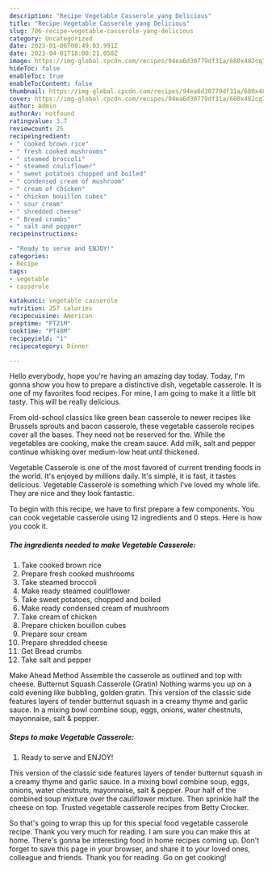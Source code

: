 ```yaml
---
description: "Recipe Vegetable Casserole yang Delicious"
title: "Recipe Vegetable Casserole yang Delicious"
slug: 706-recipe-vegetable-casserole-yang-delicious
category: Uncategorized
date: 2023-01-06T00:49:03.991Z
date: 2023-04-01T18:00:21.058Z
image: https://img-global.cpcdn.com/recipes/94ea6d30779df31a/680x482cq70/vegetable-casserole-recipe-main-photo.jpg
hideToc: false
enableToc: true
enableTocContent: false
thumbnail: https://img-global.cpcdn.com/recipes/94ea6d30779df31a/680x482cq70/vegetable-casserole-recipe-main-photo.jpg
cover: https://img-global.cpcdn.com/recipes/94ea6d30779df31a/680x482cq70/vegetable-casserole-recipe-main-photo.jpg
author: Admin
authorAv: notfound
ratingvalue: 3.7
reviewcount: 25
recipeingredient:
- " cooked brown rice"
- " fresh cooked mushrooms"
- " steamed broccoli"
- " steamed couliflower"
- " sweet potatoes chopped and boiled"
- " condensed cream of mushroom"
- " cream of chicken"
- " chicken bouillon cubes"
- " sour cream"
- " shredded cheese"
- " Bread crumbs"
- " salt and pepper"
recipeinstructions:

- "Ready to serve and ENJOY!"
categories:
- Recipe
tags:
- vegetable
- casserole

katakunci: vegetable casserole 
nutrition: 257 calories
recipecuisine: American
preptime: "PT21M"
cooktime: "PT48M"
recipeyield: "1"
recipecategory: Dinner

---
```



Hello everybody, hope you're having an amazing day today. Today, I'm gonna show you how to prepare a distinctive dish, vegetable casserole. It is one of my favorites food recipes. For mine, I am going to make it a little bit tasty. This will be really delicious.

From old-school classics like green bean casserole to newer recipes like Brussels sprouts and bacon casserole, these vegetable casserole recipes cover all the bases. They need not be reserved for the. While the vegetables are cooking, make the cream sauce. Add milk, salt and pepper continue whisking over medium-low heat until thickened.

Vegetable Casserole is one of the most favored of current trending foods in the world. It's enjoyed by millions daily. It's simple, it is fast, it tastes delicious. Vegetable Casserole is something which I've loved my whole life. They are nice and they look fantastic.


To begin with this recipe, we have to first prepare a few components. You can cook vegetable casserole using 12 ingredients and 0 steps. Here is how you cook it.

<!--inarticleads1-->

##### The ingredients needed to make Vegetable Casserole:

1. Take  cooked brown rice
1. Prepare  fresh cooked mushrooms
1. Take  steamed broccoli
1. Make ready  steamed couliflower
1. Take  sweet potatoes, chopped and boiled
1. Make ready  condensed cream of mushroom
1. Take  cream of chicken
1. Prepare  chicken bouillon cubes
1. Prepare  sour cream
1. Prepare  shredded cheese
1. Get  Bread crumbs
1. Take  salt and pepper


Make Ahead Method Assemble the casserole as outlined and top with cheese. Butternut Squash Casserole (Gratin) Nothing warms you up on a cold evening like bubbling, golden gratin. This version of the classic side features layers of tender butternut squash in a creamy thyme and garlic sauce. In a mixing bowl combine soup, eggs, onions, water chestnuts, mayonnaise, salt &amp; pepper. 

<!--inarticleads2-->

##### Steps to make Vegetable Casserole:


1. Ready to serve and ENJOY!

This version of the classic side features layers of tender butternut squash in a creamy thyme and garlic sauce. In a mixing bowl combine soup, eggs, onions, water chestnuts, mayonnaise, salt &amp; pepper. Pour half of the combined soup mixture over the cauliflower mixture. Then sprinkle half the cheese on top. Trusted vegetable casserole recipes from Betty Crocker. 

So that's going to wrap this up for this special food vegetable casserole recipe. Thank you very much for reading. I am sure you can make this at home. There's gonna be interesting food in home recipes coming up. Don't forget to save this page in your browser, and share it to your loved ones, colleague and friends. Thank you for reading. Go on get cooking!
